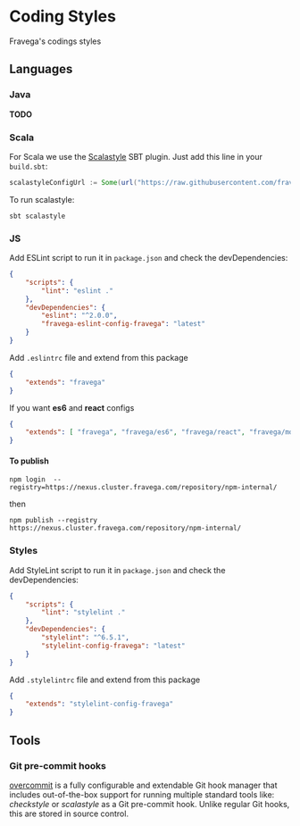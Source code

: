 # Coding Styles
Fravega's codings styles

## Languages

### Java

**TODO**

### Scala

For Scala we use the [Scalastyle](http://www.scalastyle.org/) SBT plugin. Just add this line in your `build.sbt`:

```scala
scalastyleConfigUrl := Some(url("https://raw.githubusercontent.com/fravega/coding-styles/master/scalastyle-config.xml"))
```

To run scalastyle:
```
sbt scalastyle
```

### JS

Add ESLint script to run it in `package.json` and check the devDependencies:

```json
{
	"scripts": {
		"lint": "eslint ."
	},
	"devDependencies": {
		"eslint": "^2.0.0",
		"fravega-eslint-config-fravega": "latest"
	}
}
```

Add `.eslintrc` file and extend from this package

```json
{
    "extends": "fravega"
}
```

If you want **es6** and **react** configs
```json
{
    "extends": [ "fravega", "fravega/es6", "fravega/react", "fravega/mocha", "fravega/jasmine" ]
}
```

#### To publish

    npm login  --registry=https://nexus.cluster.fravega.com/repository/npm-internal/

then

    npm publish --registry https://nexus.cluster.fravega.com/repository/npm-internal/

### Styles

Add StyleLint script to run it in `package.json` and check the devDependencies:

```json
{
	"scripts": {
		"lint": "stylelint ."
	},
	"devDependencies": {
		"stylelint": "^6.5.1",
		"stylelint-config-fravega": "latest"
	}
}
```

Add `.stylelintrc` file and extend from this package

```json
{
    "extends": "stylelint-config-fravega"
}
```

## Tools

### Git pre-commit hooks

[overcommit](
https://github.com/brigade/overcommit) is a fully configurable and extendable Git hook manager that includes out-of-the-box support for running multiple standard tools like: _checkstyle_ or _scalastyle_ as a Git pre-commit hook. Unlike regular Git hooks, this are stored in source control. 
